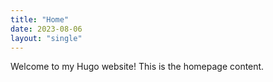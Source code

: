 ```yaml
---
title: "Home"
date: 2023-08-06
layout: "single"
---
```


Welcome to my Hugo website! This is the homepage content.